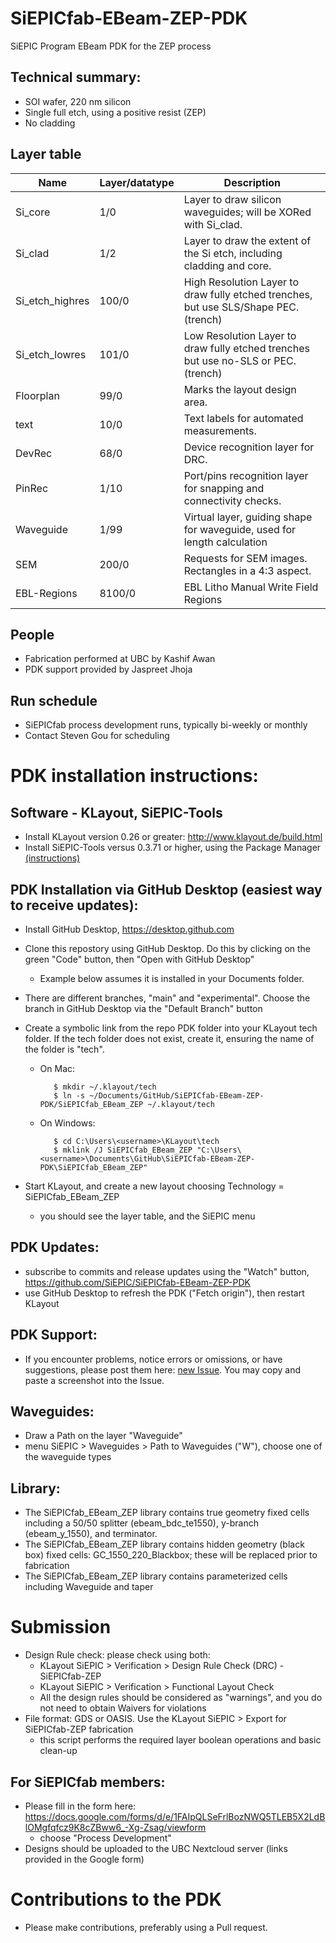 # SiEPICfab-EBeam-ZEP-PDK
SiEPIC Program EBeam PDK for the ZEP process

## Technical summary:
- SOI wafer, 220 nm silicon
- Single full etch, using a positive resist (ZEP)
- No cladding

## Layer table
| Name            | Layer/datatype | Description                                                                          |
|-----------------|----------------|--------------------------------------------------------------------------------------|
| Si_core         | 1/0            |             Layer to draw silicon waveguides; will be XORed with Si_clad.            |
| Si_clad         | 1/2            |         Layer to draw the extent of the Si etch, including cladding and core.        |
| Si_etch_highres | 100/0          | High Resolution Layer to draw fully etched trenches, but use SLS/Shape PEC. (trench) |
| Si_etch_lowres  | 101/0          | Low Resolution Layer to draw fully etched trenches but use no-SLS or PEC. (trench)   |
| Floorplan       | 99/0           |                             Marks the layout design area.                            |
| text            | 10/0           | Text labels for automated measurements.                                              |
| DevRec          | 68/0           |                           Device recognition layer for DRC.                          |
| PinRec          | 1/10           | Port/pins recognition layer for snapping and connectivity checks.                    |
| Waveguide       | 1/99           | Virtual layer, guiding shape for waveguide, used for length calculation              |
| SEM             | 200/0          | Requests for SEM images. Rectangles in a 4:3 aspect.                                 |
| EBL-Regions     | 8100/0         | EBL Litho Manual Write Field Regions                                                 |

## People
- Fabrication performed at UBC by Kashif Awan
- PDK support provided by Jaspreet Jhoja

## Run schedule
- SiEPICfab process development runs, typically bi-weekly or monthly
- Contact Steven Gou for scheduling

# PDK installation instructions:

## Software - KLayout, SiEPIC-Tools
- Install KLayout version 0.26 or greater: http://www.klayout.de/build.html
- Install SiEPIC-Tools versus 0.3.71 or higher, using the Package Manager [(instructions)](https://github.com/SiEPIC/SiEPIC-Tools/wiki/Installation)

## PDK Installation via GitHub Desktop (easiest way to receive updates):

- Install GitHub Desktop, https://desktop.github.com
- Clone this repostory using GitHub Desktop.  Do this by clicking on the green "Code" button, then "Open with GitHub Desktop"
    - Example below assumes it is installed in your Documents folder. 
- There are different branches, "main" and "experimental". Choose the branch in GitHub Desktop via the "Default Branch" button
- Create a symbolic link from the repo PDK folder into your KLayout tech folder. If the tech folder does not exist, create it, ensuring the name of the folder is "tech". 
 
   - On Mac:

			$ mkdir ~/.klayout/tech
			$ ln -s ~/Documents/GitHub/SiEPICfab-EBeam-ZEP-PDK/SiEPICfab_EBeam_ZEP ~/.klayout/tech
			
   - On Windows:
   			
			$ cd C:\Users\<username>\KLayout\tech
			$ mklink /J SiEPICfab_EBeam_ZEP "C:\Users\<username>\Documents\GitHub\SiEPICfab-EBeam-ZEP-PDK\SiEPICfab_EBeam_ZEP"
			
 - Start KLayout, and create a new layout choosing Technology = SiEPICfab_EBeam_ZEP
   - you should see the layer table, and the SiEPIC menu

## PDK Updates:
 - subscribe to commits and release updates using the "Watch" button, https://github.com/SiEPIC/SiEPICfab-EBeam-ZEP-PDK
 - use GitHub Desktop to refresh the PDK ("Fetch origin"), then restart KLayout

## PDK Support:

- If you encounter problems, notice errors or omissions, or have suggestions, please post them here: [new Issue](https://github.com/siepic/SiEPICfab-EBeam-ZEP-PDK/issues). You may copy and paste a screenshot into the Issue.

## Waveguides:

- Draw a Path on the layer "Waveguide"
- menu SiEPIC > Waveguides > Path to Waveguides ("W"), choose one of the waveguide types

## Library:
- The SiEPICfab_EBeam_ZEP library contains true geometry fixed cells including a 50/50 splitter (ebeam_bdc_te1550), y-branch (ebeam_y_1550), and terminator. 
- The SiEPICfab_EBeam_ZEP library contains hidden geometry (black box) fixed cells: GC_1550_220_Blackbox; these will be replaced prior to fabrication
- The SiEPICfab_EBeam_ZEP library contains parameterized cells including Waveguide and taper


# Submission

- Design Rule check: please check using both:
  - KLayout SiEPIC > Verification > Design Rule Check (DRC) - SiEPICfab-ZEP
  - KLayout SiEPIC > Verification > Functional Layout Check
  - All the design rules should be considered as "warnings", and you do not need to obtain Waivers for violations
- File format: GDS or OASIS.  Use the KLayout SiEPIC > Export for SiEPICfab-ZEP fabrication
   - this script performs the required layer boolean operations and basic clean-up

## For SiEPICfab members:
 - Please fill in the form here: https://docs.google.com/forms/d/e/1FAIpQLSeFrlBozNWQ5TLEB5X2LdBlOMgfqfcz9K8cZBww6_-Xg-Zsag/viewform
   - choose "Process Development"
 - Designs should be uploaded to the UBC Nextcloud server (links provided in the Google form)

# Contributions to the PDK
- Please make contributions, preferably using a Pull request.

